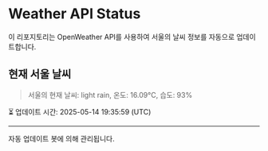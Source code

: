 
# Weather API Status

이 리포지토리는 OpenWeather API를 사용하여 서울의 날씨 정보를 자동으로 업데이트합니다.

## 현재 서울 날씨
> 서울의 현재 날씨: light rain, 온도: 16.09°C, 습도: 93%

⏳ 업데이트 시간: 2025-05-14 19:35:59 (UTC)

---
자동 업데이트 봇에 의해 관리됩니다.

